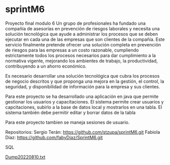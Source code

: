 # sprintM6
Proyecto final modulo 6
Un grupo de profesionales ha fundado una compañía de asesorías en prevención de riesgos laborales y necesita una solución tecnológica que ayude a administrar los procesos que se deben ejecutar en cada una de las empresas que son clientes de la compañía. Este servicio finalmente pretende ofrecer una solución completa en prevención de riesgos para las empresas a un costo razonable, cumpliendo estrictamente todos los procesos necesarios para dar cumplimiento a la normativa vigente, mejorando los ambientes de trabajo, la productividad, contribuyendo a un ahorro económico.

Es necesario desarrollar una solución tecnológica que cubra los procesos de negocio descritos y que proponga una mejora en la gestión, el control, la seguridad, y disponibilidad de información para la empresa y sus clientes.

Para este proyecto se ha desarrollado una aplicación en java que permite gestionar los usuarios y capacitaciones. El sistema permite crear usuarios y capcitaciones, subirlo a la base de datos local y mostrarlos en una tabla. El sistema también debe permitir editar y borrar datos de la tabla

Para este proyecto tambien se maneja sesiones de usuario.


Repositorios:
Sergio Terán: 
https://github.com/stzupa/sprintM6.git
Fabiola Díaz:
https://github.com/fabyDiaz/SprintM6.git


SQL

[Dump20220810.txt](https://github.com/stzupa/sprintM6/files/9305102/Dump20220810.txt)
